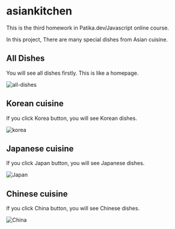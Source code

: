# asiankitchen

This is the third homework in Patika.dev/Javascript online course.

In this project, There are many special dishes from Asian cuisine.

## All Dishes

You will see all dishes firstly. This is like a homepage.

![all-dishes](https://github.com/muhammetozturk95/asiankitchen/blob/master/figures/Asian%20Kitchen.gif?raw=true)

## Korean cuisine

If you click Korea button, you will see Korean dishes.

![korea](https://github.com/muhammetozturk95/asiankitchen/blob/master/figures/korea.png?raw=true)

## Japanese cuisine

If you click Japan button, you will see Japanese dishes.

![Japan](https://github.com/muhammetozturk95/asiankitchen/blob/master/figures/japan.png?raw=true)

## Chinese cuisine

If you click China button, you will see Chinese dishes.

![China](https://github.com/muhammetozturk95/asiankitchen/blob/master/figures/china.png?raw=true)
